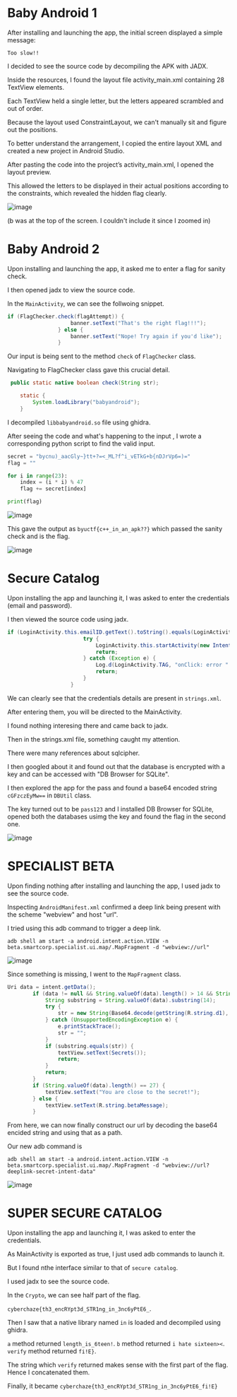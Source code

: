 # Baby Android 1 

After installing and launching the app, the initial screen displayed a simple message:

`Too slow!!`

I decided to see the source code by decompiling the APK with JADX.

Inside the resources, I found the layout file activity_main.xml containing 28 TextView elements. 

Each TextView held a single letter, but the letters appeared scrambled and out of order. 

Because the layout used ConstraintLayout, we can't manually sit and figure out the positions.

To better understand the arrangement, I copied the entire layout XML and created a new project in Android Studio. 

After pasting the code into the project’s activity_main.xml, I opened the layout preview.

This allowed the letters to be displayed in their actual positions according to the constraints, which revealed the hidden flag clearly.

![image](https://github.com/user-attachments/assets/bdc65b3f-f70f-474f-b538-35d9b3c32e42)

(b was at the top of the screen. I couldn't include it since I zoomed in)

# Baby Android 2

Upon installing and launching the app, it asked me to enter a flag for sanity check.

I then opened jadx to view the source code.

In the `MainActivity`, we can see the follwoing snippet.

```java
if (FlagChecker.check(flagAttempt)) {
                    banner.setText("That's the right flag!!!");
                } else {
                    banner.setText("Nope! Try again if you'd like");
                }
```

Our input is being sent to the method `check` of `FlagChecker` class.

Navigating to FlagChecker class gave this crucial detail.

```java
 public static native boolean check(String str);

    static {
        System.loadLibrary("babyandroid");
    }
```
I decompiled `libbabyandroid.so` file using ghidra.

After seeing the code and what's happening to the input , I wrote a corresponding python script to find the valid input.

```python
secret = "bycnu)_aacGly~}tt+?=<_ML?f^i_vETkG+b{nDJrVp6=)="
flag = ""

for i in range(23):  
    index = (i * i) % 47
    flag += secret[index]

print(flag)
```

![image](https://github.com/user-attachments/assets/0faead2b-6b59-4dbe-8f9f-620038d8fe1a)

This gave the output as `byuctf{c++_in_an_apk??}` which passed the sanity check and is the flag.

![image](https://github.com/user-attachments/assets/cda9072b-f85d-4177-95fb-1d2d950740e8)


# Secure Catalog

Upon installing the app and launching it, I was asked to enter the credentials (email and password).

I then viewed the source code using jadx.

```java
if (LoginActivity.this.emailID.getText().toString().equals(LoginActivity.this.getString(R.string.emailID)) && LoginActivity.this.password.getText().toString().equals(LoginActivity.this.getString(R.string.password))) {
                        try {
                            LoginActivity.this.startActivity(new Intent(LoginActivity.this, (Class<?>) MainActivity.class));
                            return;
                        } catch (Exception e) {
                            Log.d(LoginActivity.TAG, "onClick: error " + e);
                            return;
                        }
                    }
```

We can clearly see that the credentials details are present in `strings.xml`.

After entering them, you will be directed to the MainActivity.

I found nothing interesing there and came back to jadx.

Then in the strings.xml file, something caught my attention.

There were many references about sqlcipher.

I then googled about it and found out that the database is encrypted with a key and can be accessed with "DB Browser for SQLite".

I then explored the app for the pass and found a base64 encoded string `cGFzczEyMw==` in `DBUtil` class.

The key turned out to be `pass123` and I installed DB Browser for SQLite, opened both the databases usimg the key and found the flag in the second one.

![image](https://github.com/user-attachments/assets/93212f1e-23cb-45f4-8b10-a9db571d4cbf)

# SPECIALIST BETA

Upon finding nothing after installing and launching the app, I used jadx to see the source code.

Inspecting `AndroidManifest.xml` confirmed a deep link being present with the scheme "webview" and host "url".

I tried using this adb command to trigger a deep link.

`adb shell am start -a android.intent.action.VIEW -n beta.smartcorp.specialist.ui.map/.MapFragment -d "webview://url" `

![image](https://github.com/user-attachments/assets/7fcc1041-9c1b-408f-ab2f-23b83d5dc981)

Since something is missing, I went to the `MapFragment` class.

```java
Uri data = intent.getData();
        if (data != null && String.valueOf(data).length() > 14 && String.valueOf(data).length() != 27) {
            String substring = String.valueOf(data).substring(14);
            try {
                str = new String(Base64.decode(getString(R.string.d1), 0), "UTF-8");
            } catch (UnsupportedEncodingException e) {
                e.printStackTrace();
                str = "";
            }
            if (substring.equals(str)) {
                textView.setText(Secrets());
                return;
            }
            return;
        }
        if (String.valueOf(data).length() == 27) {
            textView.setText("You are close to the secret!");
        } else {
            textView.setText(R.string.betaMessage);
        }
```

From here, we can now finally construct our url by decoding the base64 encided string and using that as a path.

Our new adb command is 

`adb shell am start -a android.intent.action.VIEW -n beta.smartcorp.specialist.ui.map/.MapFragment -d "webview://url?deeplink-secret-intent-data"` 

![image](https://github.com/user-attachments/assets/8fa5a2d5-e6a6-4ead-845e-e2321c2abe65)

# SUPER SECURE CATALOG

Upon installing the app and launching it, I was asked to enter the credentials.

As MainActivity is exported as true, I just used adb commands to launch it.

But I found nthe interface similar to that of `secure catalog`.

I used jadx to see the source code.

In the `Crypto`, we can see half part of the flag.

`cyberchaze{th3_encRYpt3d_STR1ng_in_3nc6yPtE6_`.

Then I saw that a native library named `in` is loaded and decompiled using ghidra.

`a` method returned `length_is_6teen!`.
`b` method returned `i hate sixteen><`.
`verify` method returned `fi!E}`.

The string which `verify` returned makes sense with the first part of the flag. Hence I concatenated them.

Finally, it became `cyberchaze{th3_encRYpt3d_STR1ng_in_3nc6yPtE6_fi!E}`
